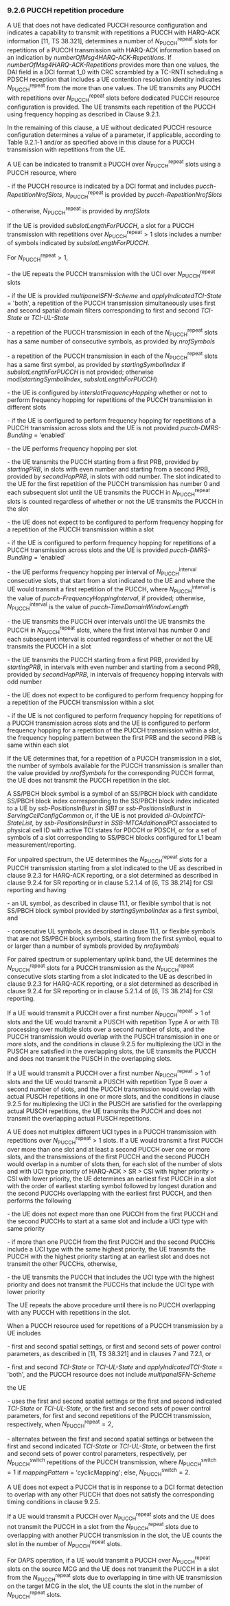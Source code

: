 ### 9.2.6 PUCCH repetition procedure

A UE that does not have dedicated PUCCH resource configuration and
indicates a capability to transmit with repetitions a PUCCH with
HARQ-ACK information \[11, TS 38.321\], determines a number of
$N_{\text{PUCCH}}^{\text{repeat}}$ slots for repetitions of a PUCCH
transmission with HARQ-ACK information based on an indication by
*numberOfMsg4HARQ-ACK-Repetitions*. If
*numberOfMsg4HARQ-ACK-Repetitions* provides more than one values, the
DAI field in a DCI format 1_0 with CRC scrambled by a TC-RNTI scheduling
a PDSCH reception that includes a UE contention resolution identity
indicates $N_{\text{PUCCH}}^{\text{repeat}}$ from the more than one
values. The UE transmits any PUCCH with repetitions over
$N_{\text{PUCCH}}^{\text{repeat}}$ slots before dedicated PUCCH resource
configuration is provided. The UE transmits each repetition of the PUCCH
using frequency hopping as described in Clause 9.2.1.

In the remaining of this clause, a UE without dedicated PUCCH resource
configuration determines a value of a parameter, if applicable,
according to Table 9.2.1-1 and/or as specified above in this clause for
a PUCCH transmission with repetitions from the UE.

A UE can be indicated to transmit a PUCCH over
$N_{\text{PUCCH}}^{\text{repeat}}$ slots using a PUCCH resource, where

\- if the PUCCH resource is indicated by a DCI format and includes
*pucch-RepetitionNrofSlots*, $N_{\text{PUCCH}}^{\text{repeat}}$ is
provided by *pucch-RepetitionNrofSlots*

\- otherwise, $N_{\text{PUCCH}}^{\text{repeat}}$ is provided by
*nrofSlots*

If the UE is provided *subslotLengthForPUCCH*, a slot for a PUCCH
transmission with repetitions over
$N_{\text{PUCCH}}^{\text{repeat}} > 1$ slots includes a number of
symbols indicated by *subslotLengthForPUCCH*.

For $N_{\text{PUCCH}}^{\text{repeat}} > 1$,

\- the UE repeats the PUCCH transmission with the UCI over
$N_{\text{PUCCH}}^{\text{repeat}}$ slots

\- if the UE is provided *multipanelSFN-Scheme* and
*applyIndicatedTCI-State* = \'both\', a repetition of the PUCCH
transmission simultaneously uses first and second spatial domain filters
corresponding to first and second *TCI-State* or *TCI-UL-State*

\- a repetition of the PUCCH transmission in each of the
$N_{\text{PUCCH}}^{\text{repeat}}$ slots has a same number of
consecutive symbols, as provided by *nrofSymbols*

\- a repetition of the PUCCH transmission in each of the
$N_{\text{PUCCH}}^{\text{repeat}}$ slots has a same first symbol, as
provided by *startingSymbolIndex* if *subslotLengthForPUCCH* is not
provided; otherwise mod(*startingSymbolIndex*, *subslotLengthForPUCCH*)

\- the UE is configured by *interslotFrequencyHopping* whether or not to
perform frequency hopping for repetitions of the PUCCH transmission in
different slots

\- if the UE is configured to perform frequency hopping for repetitions
of a PUCCH transmission across slots and the UE is not provided
*pucch-DMRS-Bundling* = \'enabled\'

\- the UE performs frequency hopping per slot

\- the UE transmits the PUCCH starting from a first PRB, provided by
*startingPRB*, in slots with even number and starting from a second PRB,
provided by *secondHopPRB*, in slots with odd number. The slot indicated
to the UE for the first repetition of the PUCCH transmission has number
0 and each subsequent slot until the UE transmits the PUCCH in
$N_{\text{PUCCH}}^{\text{repeat}}$ slots is counted regardless of
whether or not the UE transmits the PUCCH in the slot

\- the UE does not expect to be configured to perform frequency hopping
for a repetition of the PUCCH transmission within a slot

\- if the UE is configured to perform frequency hopping for repetitions
of a PUCCH transmission across slots and the UE is provided
*pucch-DMRS-Bundling* = \'enabled\'

\- the UE performs frequency hopping per interval of
$N_{\text{PUCCH}}^{\text{interval}}$ consecutive slots, that start from
a slot indicated to the UE and where the UE would transmit a first
repetition of the PUCCH, where $N_{\text{PUCCH}}^{\text{interval}}$ is
the value of *pucch-FrequencyHoppingInterval*, if provided; otherwise,
$N_{\text{PUCCH}}^{\text{interval}}$ is the value of
*pucch-TimeDomainWindowLength*

\- the UE transmits the PUCCH over intervals until the UE transmits the
PUCCH in $N_{\text{PUCCH}}^{\text{repeat}}$ slots, where the first
interval has number 0 and each subsequent interval is counted regardless
of whether or not the UE transmits the PUCCH in a slot

\- the UE transmits the PUCCH starting from a first PRB, provided by
*startingPRB*, in intervals with even number and starting from a second
PRB, provided by *secondHopPRB*, in intervals of frequency hopping
intervals with odd number

\- the UE does not expect to be configured to perform frequency hopping
for a repetition of the PUCCH transmission within a slot

\- if the UE is not configured to perform frequency hopping for
repetitions of a PUCCH transmission across slots and the UE is
configured to perform frequency hopping for a repetition of the PUCCH
transmission within a slot, the frequency hopping pattern between the
first PRB and the second PRB is same within each slot

If the UE determines that, for a repetition of a PUCCH transmission in a
slot, the number of symbols available for the PUCCH transmission is
smaller than the value provided by *nrofSymbols* for the corresponding
PUCCH format, the UE does not transmit the PUCCH repetition in the slot.

A SS/PBCH block symbol is a symbol of an SS/PBCH block with candidate
SS/PBCH block index corresponding to the SS/PBCH block index indicated
to a UE by *ssb-PositionsInBurst* in *SIB1* or *ssb-PositionsInBurst* in
*ServingCellConfigCommon* or, if the UE is not provided
*dl-OrJointTCI-StateList*, by *ssb-PositionsInBurst* in
*SSB-MTCAdditionalPCI* associated to physical cell ID with active TCI
states for PDCCH or PDSCH, or for a set of symbols of a slot
corresponding to SS/PBCH blocks configured for L1 beam
measurement/reporting.

For unpaired spectrum, the UE determines the
$N_{\text{PUCCH}}^{\text{repeat}}$ slots for a PUCCH transmission
starting from a slot indicated to the UE as described in clause 9.2.3
for HARQ-ACK reporting, or a slot determined as described in clause
9.2.4 for SR reporting or in clause 5.2.1.4 of \[6, TS 38.214\] for CSI
reporting and having

\- an UL symbol, as described in clause 11.1, or flexible symbol that is
not SS/PBCH block symbol provided by *startingSymbolIndex* as a first
symbol, and

\- consecutive UL symbols, as described in clause 11.1, or flexible
symbols that are not SS/PBCH block symbols, starting from the first
symbol, equal to or larger than a number of symbols provided by
*nrofsymbols*

For paired spectrum or supplementary uplink band, the UE determines the
$N_{\text{PUCCH}}^{\text{repeat}}$ slots for a PUCCH transmission as the
$N_{\text{PUCCH}}^{\text{repeat}}$ consecutive slots starting from a
slot indicated to the UE as described in clause 9.2.3 for HARQ-ACK
reporting, or a slot determined as described in clause 9.2.4 for SR
reporting or in clause 5.2.1.4 of \[6, TS 38.214\] for CSI reporting.

If a UE would transmit a PUCCH over a first number
$N_{\text{PUCCH}}^{\text{repeat}} > 1$ of slots and the UE would
transmit a PUSCH with repetition Type A or with TB processing over
multiple slots over a second number of slots, and the PUCCH transmission
would overlap with the PUSCH transmission in one or more slots, and the
conditions in clause 9.2.5 for multiplexing the UCI in the PUSCH are
satisfied in the overlapping slots, the UE transmits the PUCCH and does
not transmit the PUSCH in the overlapping slots.

If a UE would transmit a PUCCH over a first number
$N_{\text{PUCCH}}^{\text{repeat}} > 1$ of slots and the UE would
transmit a PUSCH with repetition Type B over a second number of slots,
and the PUCCH transmission would overlap with actual PUSCH repetitions
in one or more slots, and the conditions in clause 9.2.5 for
multiplexing the UCI in the PUSCH are satisfied for the overlapping
actual PUSCH repetitions, the UE transmits the PUCCH and does not
transmit the overlapping actual PUSCH repetitions.

A UE does not multiplex different UCI types in a PUCCH transmission with
repetitions over $N_{\text{PUCCH}}^{\text{repeat}} > 1$ slots. If a UE
would transmit a first PUCCH over more than one slot and at least a
second PUCCH over one or more slots, and the transmissions of the first
PUCCH and the second PUCCH would overlap in a number of slots then, for
each slot of the number of slots and with UCI type priority of HARQ-ACK
\> SR \> CSI with higher priority \> CSI with lower priority, the UE
determines an earliest first PUCCH in a slot with the order of earliest
starting symbol followed by longest duration and the second PUCCHs
overlapping with the earliest first PUCCH, and then performs the
following

\- the UE does not expect more than one PUCCH from the first PUCCH and
the second PUCCHs to start at a same slot and include a UCI type with
same priority

\- if more than one PUCCH from the first PUCCH and the second PUCCHs
include a UCI type with the same highest priority, the UE transmits the
PUCCH with the highest priority starting at an earliest slot and does
not transmit the other PUCCHs, otherwise,

\- the UE transmits the PUCCH that includes the UCI type with the
highest priority and does not transmit the PUCCHs that include the UCI
type with lower priority

The UE repeats the above procedure until there is no PUCCH overlapping
with any PUCCH with repetitions in the slot.

When a PUCCH resource used for repetitions of a PUCCH transmission by a
UE includes

\- first and second spatial settings, or first and second sets of power
control parameters, as described in \[11, TS 38.321\] and in clauses 7
and 7.2.1, or

\- first and second *TCI-State* or *TCI-UL-State* and
*applyIndicatedTCI-State* = \'both\', and the PUCCH resource does not
include *multipanelSFN-Scheme*

the UE

\- uses the first and second spatial settings or the first and second
indicated *TCI-State* or *TCI-UL-State*, or the first and second sets of
power control parameters, for first and second repetitions of the PUCCH
transmission, respectively, when $N_{\text{PUCCH}}^{\text{repeat}} = 2$,

\- alternates between the first and second spatial settings or between
the first and second indicated *TCI-State* or *TCI-UL-State*, or between
the first and second sets of power control parameters, respectively, per
$N_{\text{PUCCH}}^{\text{switch}}$ repetitions of the PUCCH
transmission, where $N_{\text{PUCCH}}^{\text{switch}} = 1$ if
*mappingPattern* = \'cyclicMapping\'; else,
$N_{\text{PUCCH}}^{\text{switch}} = 2$.

A UE does not expect a PUCCH that is in response to a DCI format
detection to overlap with any other PUCCH that does not satisfy the
corresponding timing conditions in clause 9.2.5.

If a UE would transmit a PUCCH over $N_{\text{PUCCH}}^{\text{repeat}}$
slots and the UE does not transmit the PUCCH in a slot from the
$N_{\text{PUCCH}}^{\text{repeat}}$ slots due to overlapping with another
PUCCH transmission in the slot, the UE counts the slot in the number of
$N_{\text{PUCCH}}^{\text{repeat}}$ slots.

For DAPS operation, if a UE would transmit a PUCCH over
$N_{\text{PUCCH}}^{\text{repeat}}$ slots on the source MCG and the UE
does not transmit the PUCCH in a slot from the
$N_{\text{PUCCH}}^{\text{repeat}}$ slots due to overlapping in time with
UE transmission on the target MCG in the slot, the UE counts the slot in
the number of $N_{\text{PUCCH}}^{\text{repeat}}$ slots.